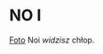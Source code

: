 # NO I
[Foto](http://photos-h.ak.instagram.com/hphotos-ak-xaf1/10576117_562294253875415_2016419475_n.jpg)
Noi *widzisz* chłop.